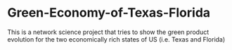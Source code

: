 # Green-Economy-of-Texas-Florida
This is a network science project that tries to show the green product evolution for the two economically rich states of US (i.e. Texas and Florida)
